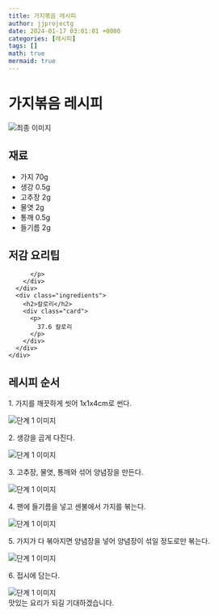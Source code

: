```yaml
---
title: 가지볶음 레시피
author: jjprojectg
date: 2024-01-17 03:01:01 +0000
categories: [레시피]
tags: []
math: true
mermaid: true
---
```

<meta name="og:type" content="website"/>
<meta charset="UTF-8"/>
<div class="header">
  <h1>가지볶음 레시피</h1>
</div>

<div class="container my-4">
  <div class="row">
    <div class="col-12 col-md-6">
      <div class="recipe-image">
        <img src="http://www.foodsafetykorea.go.kr/uploadimg/20141117/20141117053359_1416213239319.jpg" class="step-image" alt="최종 이미지"/>
      </div>
    </div>
    <div class="col-12 col-md-6">
      <div class="ingredients">
        <h2>재료</h2>
        <ul class="card">
          <li> 가지 70g </li>
          <li>  생강 0.5g </li>
          <li>  고추장 2g </li>
          <li>  물엿 2g </li>
          <li>  통깨 0.5g </li>
          <li>  들기름 2g </li>
</ul>
      </div>
    </div>
    <div class="col-12 col-md-6">
      <div class="ingredients">
        <h2>저감 요리팁</h2>
        <div class="card"> 
          <p>
            
          </p>
        </div>
      </div>
      <div class="ingredients">
        <h2>칼로리</h2>
        <div class="card"> 
          <p>
            37.6 칼로리
          </p>
        </div>
      </div>
    </div>
  </div>

  <h2 class="my-4">레시피 순서</h2>
  <div class="card recipe-card">
    <div class="card-body recipe-step">
      <p class="card-text step-description">1. 가지를 깨끗하게 씻어 1x1x4cm로 썬다.</p>
      <img src="http://www.foodsafetykorea.go.kr/uploadimg/cook/807-1.jpg" alt="단계 1 이미지" class="step-image"/>
    </div>
  </div>
  <div class="card recipe-card">
    <div class="card-body recipe-step">
      <p class="card-text step-description">2. 생강을 곱게 다진다.</p>
      <img src="http://www.foodsafetykorea.go.kr/uploadimg/cook/807-2.jpg" alt="단계 1 이미지" class="step-image"/>
    </div>
  </div>
  <div class="card recipe-card">
    <div class="card-body recipe-step">
      <p class="card-text step-description">3. 고추장, 물엿, 통깨와 섞어 양념장을 만든다.</p>
      <img src="http://www.foodsafetykorea.go.kr/uploadimg/cook/807-3.jpg" alt="단계 1 이미지" class="step-image"/>
    </div>
  </div>
  <div class="card recipe-card">
    <div class="card-body recipe-step">
      <p class="card-text step-description">4. 팬에 들기름을 넣고 센불에서 가지를 볶는다.</p>
      <img src="http://www.foodsafetykorea.go.kr/uploadimg/cook/807-4.jpg" alt="단계 1 이미지" class="step-image"/>
    </div>
  </div>
  <div class="card recipe-card">
    <div class="card-body recipe-step">
      <p class="card-text step-description">5. 가지가 다 볶아지면 양념장을 넣어 양념장이 섞일 정도로만 볶는다.</p>
      <img src="http://www.foodsafetykorea.go.kr/uploadimg/cook/807-5.jpg" alt="단계 1 이미지" class="step-image"/>
    </div>
  </div>
  <div class="card recipe-card">
    <div class="card-body recipe-step">
      <p class="card-text step-description">6. 접시에 담는다.</p>
      <img src="http://www.foodsafetykorea.go.kr/uploadimg/cook/807-6.jpg" alt="단계 1 이미지" class="step-image"/>
    </div>
  </div>

</div>
맛있는 요리가 되길 기대하겠습니다.
